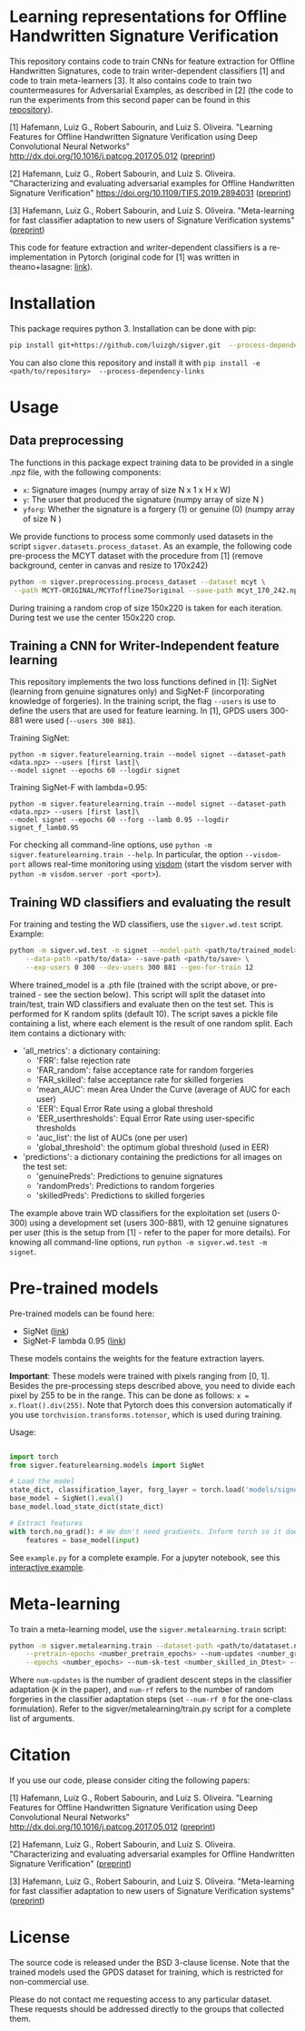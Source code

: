 # Learning representations for Offline Handwritten Signature Verification

This repository contains code to train CNNs for feature extraction for Offline Handwritten Signatures, code to 
train writer-dependent classifiers [1] and code to train meta-learners [3]. It also contains code to train two countermeasures for Adversarial Examples,
as described in [2] (the code to run the experiments from this second paper can be found in this [repository](https://github.com/luizgh/adversarial_signatures)).

[1] Hafemann, Luiz G., Robert Sabourin, and Luiz S. Oliveira. "Learning Features for Offline Handwritten Signature Verification using Deep Convolutional Neural Networks" http://dx.doi.org/10.1016/j.patcog.2017.05.012 ([preprint](https://arxiv.org/abs/1705.05787))

[2] Hafemann, Luiz G., Robert Sabourin, and Luiz S. Oliveira. "Characterizing and evaluating adversarial examples for Offline Handwritten Signature Verification" https://doi.org/10.1109/TIFS.2019.2894031 ([preprint](https://arxiv.org/abs/1901.03398))

[3] Hafemann, Luiz G., Robert Sabourin, and Luiz S. Oliveira. "Meta-learning for fast classifier adaptation to new users of Signature Verification systems" ([preprint](https://arxiv.org/abs/1910.08060))

This code for feature extraction and writer-dependent classifiers is a re-implementation in Pytorch (original code for [1] was written in theano+lasagne: [link](https://github.com/luizgh/sigver_wiwd)). 

# Installation

This package requires python 3. Installation can be done with pip:

```bash
pip install git+https://github.com/luizgh/sigver.git  --process-dependency-links
```

You can also clone this repository and install it with ```pip install -e <path/to/repository>  --process-dependency-links```

# Usage

## Data preprocessing

The functions in this package expect training data to be provided in a single .npz file, with the following components:

* ```x```: Signature images (numpy array of size N x 1 x H x W)
* ```y```: The user that produced the signature (numpy array of size N )
* ```yforg```: Whether the signature is a forgery (1) or genuine (0) (numpy array of size N )

We provide functions to process some commonly used datasets in the script ```sigver.datasets.process_dataset```. 
As an example, the following code pre-process the MCYT dataset with the procedure from [1] (remove background, center in canvas and resize to 170x242)

```bash
python -m sigver.preprocessing.process_dataset --dataset mcyt \
 --path MCYT-ORIGINAL/MCYToffline75original --save-path mcyt_170_242.npz
```

During training a random crop of size 150x220 is taken for each iteration. During test we use the center 150x220 crop.

## Training a CNN for Writer-Independent feature learning

This repository implements the two loss functions defined in [1]: SigNet (learning from genuine signatures only)
and SigNet-F (incorporating knowledge of forgeries). In the training script, the flag
```--users``` is use to define the users that are used for feature learning. In [1],
GPDS users 300-881 were used (```--users 300 881```). 


Training SigNet:

```
python -m sigver.featurelearning.train --model signet --dataset-path  <data.npz> --users [first last]\ 
--model signet --epochs 60 --logdir signet  
```

Training SigNet-F with lambda=0.95:

```
python -m sigver.featurelearning.train --model signet --dataset-path  <data.npz> --users [first last]\ 
--model signet --epochs 60 --forg --lamb 0.95 --logdir signet_f_lamb0.95  
```

For checking all command-line options, use ```python -m sigver.featurelearning.train --help```. 
In particular, the option ```--visdom-port``` allows real-time monitoring using [visdom](https://github.com/facebookresearch/visdom) (start the visdom
server with ```python -m visdom.server -port <port>```).   

## Training WD classifiers and evaluating the result

For training and testing the WD classifiers, use the ```sigver.wd.test``` script. Example:

```bash
python -m sigver.wd.test -m signet --model-path <path/to/trained_model> \
    --data-path <path/to/data> --save-path <path/to/save> \
    --exp-users 0 300 --dev-users 300 881 --gen-for-train 12
```

Where trained_model is a .pth file (trained with the script above, or pre-trained - see the section below).
This script will split the dataset into train/test, train WD classifiers and evaluate then on the test set. This
is performed for K random splits (default 10). The script saves a pickle file containing a list, where each element is the result 
of one random split. Each item contains a dictionary with:

* 'all_metrics': a dictionary containing:
  * 'FRR': false rejection rate
  * 'FAR_random': false acceptance rate for random forgeries
  * 'FAR_skilled': false acceptance rate for skilled forgeries
  * 'mean_AUC': mean Area Under the Curve (average of AUC for each user)
  * 'EER': Equal Error Rate using a global threshold
  * 'EER_userthresholds': Equal Error Rate using user-specific thresholds
  * 'auc_list': the list of AUCs (one per user)
  * 'global_threshold': the optimum global threshold (used in EER)
* 'predictions': a dictionary containing the predictions for all images on the test set:
  * 'genuinePreds': Predictions to genuine signatures
  * 'randomPreds': Predictions to random forgeries
  * 'skilledPreds': Predictions to skilled forgeries


The example above train WD classifiers for the exploitation set (users 0-300) using a development
set (users 300-881), with 12 genuine signatures per user (this is the setup from [1] - refer to 
the paper for more details). For knowing all command-line options, run ```python -m sigver.wd.test -m signet```. 

# Pre-trained models

Pre-trained models can be found here: 
* SigNet ([link](https://drive.google.com/open?id=1l8NFdxSvQSLb2QTv71E6bKcTgvShKPpx))
* SigNet-F lambda 0.95 ([link](https://drive.google.com/open?id=1ifaUiPtP1muMjt8Tkrv7yJj7we8ttncW))


These models contains the weights for the feature extraction layers.

**Important**: These models were trained with pixels ranging from [0, 1]. Besides the pre-processing steps described above, you need to divide each  pixel by 255 to be in the range. This can be done as follows: ```x = x.float().div(255)```. Note that Pytorch does this conversion automatically if you use ```torchvision.transforms.totensor```, which is used during training.

Usage:

```python

import torch
from sigver.featurelearning.models import SigNet

# Load the model
state_dict, classification_layer, forg_layer = torch.load('models/signet.pth')
base_model = SigNet().eval()
base_model.load_state_dict(state_dict)

# Extract features
with torch.no_grad(): # We don't need gradients. Inform torch so it doesn't compute them
    features = base_model(input)

```

See ```example.py``` for a complete example. For a jupyter notebook, see this [interactive example](https://nbviewer.jupyter.org/github/luizgh/sigver/blob/master/interactive_example.ipynb).


# Meta-learning 

To train a meta-learning model, use the `sigver.metalearning.train` script:
```bash
python -m sigver.metalearning.train --dataset-path <path/to/datataset.npz> \
    --pretrain-epochs <number_pretrain_epochs> --num-updates <number_gradient_steps> --num-rf <num_random_forgeries> \
    --epochs <number_epochs> --num-sk-test <number_skilled_in_Dtest> --model <model>
```

Where `num-updates` is the number of gradient descent steps in the classifier adaptation (`K` in the paper), and `num-rf` refers to 
the number of random forgeries in the classifier adaptation steps (set `--num-rf 0` for the one-class formulation). Refer to the
sigver/metalearning/train.py script for a complete list of arguments.

# Citation

If you use our code, please consider citing the following papers:

[1] Hafemann, Luiz G., Robert Sabourin, and Luiz S. Oliveira. "Learning Features for Offline Handwritten Signature Verification using Deep Convolutional Neural Networks" http://dx.doi.org/10.1016/j.patcog.2017.05.012 ([preprint](https://arxiv.org/abs/1705.05787))

[2] Hafemann, Luiz G., Robert Sabourin, and Luiz S. Oliveira. "Characterizing and evaluating adversarial examples for Offline Handwritten Signature Verification" ([preprint](https://arxiv.org/abs/1901.03398))

[3] Hafemann, Luiz G., Robert Sabourin, and Luiz S. Oliveira. "Meta-learning for fast classifier adaptation to new users of Signature Verification systems" ([preprint](https://arxiv.org/abs/1910.08060))

# License

The source code is released under the BSD 3-clause license. Note that the trained models used the GPDS dataset for training, which is restricted for non-commercial use.  

Please do not contact me requesting access to any particular dataset. These requests should be addressed directly to the groups that collected them.
